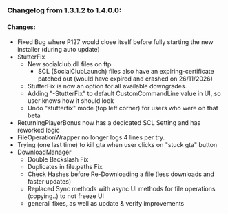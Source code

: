 ### Changelog from 1.3.1.2 to 1.4.0.0:

#### Changes:
* Fixed Bug where P127 would close itself before fully starting the new installer (during auto update)
* StutterFix
  * New socialclub.dll files on ftp
    * SCL (SocialClubLaunch) files also have an expiring-certificate patched out (would have expired and crashed on 26/11/2026) 
  * StutterFix is now an option for all available downgrades.
  * Adding "-StutterFix" to default CustomCommandLine value in UI, so user knows how it should look
  * Undo "stutterfix" mode (top left corner) for users who were on that beta
* ReturningPlayerBonus now has a dedicated SCL Setting and has reworked logic
* FileOperationWrapper no longer logs 4 lines per try.
* Trying (one last time) to kill gta when user clicks on "stuck gta" button
* DownloadManager
  * Double Backslash Fix
  * Duplicates in file.paths Fix
  * Check Hashes before Re-Downloading a file (less downloads and faster updates)
  * Replaced Sync methods with async UI methods for file operations (copying..) to not freeze UI
  * generall fixes, as well as update & verify improvements